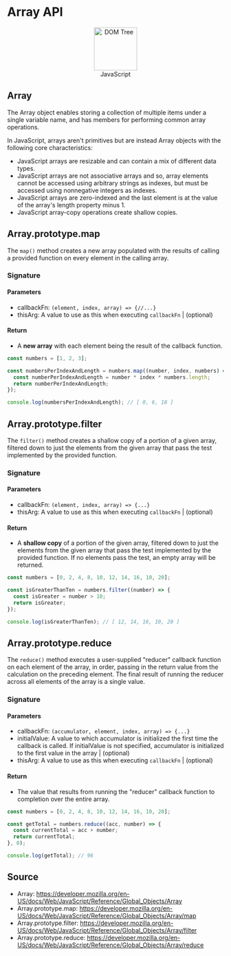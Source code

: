 # Array API

<figure style="text-align: center">
   <img src="https://upload.wikimedia.org/wikipedia/commons/thumb/6/6a/JavaScript-logo.png/640px-JavaScript-logo.png" alt="DOM Tree" width="100" />
   <figcaption>JavaScript</figcaption>
</figure>

## Array

The Array object enables storing a collection of multiple items under a single variable name, and has members for performing common array operations.

In JavaScript, arrays aren't primitives but are instead Array objects with the following core characteristics:

- JavaScript arrays are resizable and can contain a mix of different data types.
- JavaScript arrays are not associative arrays and so, array elements cannot be accessed using arbitrary strings as indexes, but must be accessed using nonnegative integers as indexes.
- JavaScript arrays are zero-indexed and the last element is at the value of the array's length property minus 1.
- JavaScript array-copy operations create shallow copies.

## Array.prototype.map

The `map()` method creates a new array populated with the results of calling a provided function on every element in the calling array.

### Signature

#### Parameters

- callbackFn: `(element, index, array) => {//...}`
- thisArg: A value to use as this when executing `callbackFn` | (optional)

#### Return

- A **new array** with each element being the result of the callback function.

```javascript
const numbers = [1, 2, 3];

const numbersPerIndexAndLength = numbers.map((number, index, numbers) => {
  const numberPerIndexAndLength = number * index * numbers.length;
  return numberPerIndexAndLength;
});

console.log(numbersPerIndexAndLength); // [ 0, 6, 18 ]
```

## Array.prototype.filter

The `filter()` method creates a shallow copy of a portion of a given array, filtered down to just the elements from the given array that pass the test implemented by the provided function.

### Signature

#### Parameters

- callbackFn: `(element, index, array) => {...}`
- thisArg: A value to use as this when executing `callbackFn` | (optional)

#### Return

- A **shallow copy** of a portion of the given array, filtered down to just the elements from the given array that pass the test implemented by the provided function. If no elements pass the test, an empty array will be returned.

```javascript
const numbers = [0, 2, 4, 8, 10, 12, 14, 16, 10, 20];

const isGreaterThanTen = numbers.filter((number) => {
  const isGreater = number > 10;
  return isGreater;
});

console.log(isGreaterThanTen); // [ 12, 14, 16, 10, 20 ]
```

## Array.prototype.reduce

The `reduce()` method executes a user-supplied "reducer" callback function on each element of the array, in order, passing in the return value from the calculation on the preceding element. The final result of running the reducer across all elements of the array is a single value.

### Signature

#### Parameters

- callbackFn: `(accumulator, element, index, array) => {...}`
- initialValue: A value to which accumulator is initialized the first time the callback is called. If initialValue is not specified, accumulator is initialized to the first value in the array | (optional)
- thisArg: A value to use as this when executing `callbackFn` | (optional)

#### Return

- The value that results from running the "reducer" callback function to completion over the entire array.

```javascript
const numbers = [0, 2, 4, 8, 10, 12, 14, 16, 10, 20];

const getTotal = numbers.reduce((acc, number) => {
  const currentTotal = acc + number;
  return currentTotal;
}, 0);

console.log(getTotal); // 96
```

## Source

- Array: https://developer.mozilla.org/en-US/docs/Web/JavaScript/Reference/Global_Objects/Array
- Array.prototype.map: https://developer.mozilla.org/en-US/docs/Web/JavaScript/Reference/Global_Objects/Array/map
- Array.prototype.filter: https://developer.mozilla.org/en-US/docs/Web/JavaScript/Reference/Global_Objects/Array/filter
- Array.prototype.reduce: https://developer.mozilla.org/en-US/docs/Web/JavaScript/Reference/Global_Objects/Array/reduce

